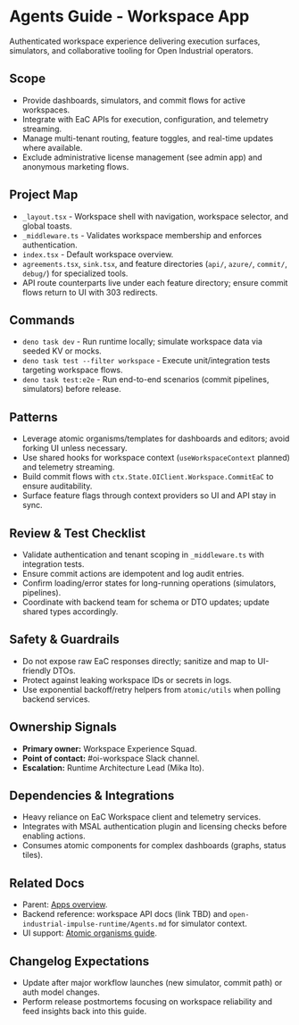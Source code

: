 # Agents Guide - Workspace App

Authenticated workspace experience delivering execution surfaces, simulators, and collaborative tooling for Open Industrial operators.

## Scope

- Provide dashboards, simulators, and commit flows for active workspaces.
- Integrate with EaC APIs for execution, configuration, and telemetry streaming.
- Manage multi-tenant routing, feature toggles, and real-time updates where available.
- Exclude administrative license management (see admin app) and anonymous marketing flows.

## Project Map

- `_layout.tsx` - Workspace shell with navigation, workspace selector, and global toasts.
- `_middleware.ts` - Validates workspace membership and enforces authentication.
- `index.tsx` - Default workspace overview.
- `agreements.tsx`, `sink.tsx`, and feature directories (`api/`, `azure/`, `commit/`, `debug/`) for specialized tools.
- API route counterparts live under each feature directory; ensure commit flows return to UI with 303 redirects.

## Commands

- `deno task dev` - Run runtime locally; simulate workspace data via seeded KV or mocks.
- `deno task test --filter workspace` - Execute unit/integration tests targeting workspace flows.
- `deno task test:e2e` - Run end-to-end scenarios (commit pipelines, simulators) before release.

## Patterns

- Leverage atomic organisms/templates for dashboards and editors; avoid forking UI unless necessary.
- Use shared hooks for workspace context (`useWorkspaceContext` planned) and telemetry streaming.
- Build commit flows with `ctx.State.OIClient.Workspace.CommitEaC` to ensure auditability.
- Surface feature flags through context providers so UI and API stay in sync.

## Review & Test Checklist

- Validate authentication and tenant scoping in `_middleware.ts` with integration tests.
- Ensure commit actions are idempotent and log audit entries.
- Confirm loading/error states for long-running operations (simulators, pipelines).
- Coordinate with backend team for schema or DTO updates; update shared types accordingly.

## Safety & Guardrails

- Do not expose raw EaC responses directly; sanitize and map to UI-friendly DTOs.
- Protect against leaking workspace IDs or secrets in logs.
- Use exponential backoff/retry helpers from `atomic/utils` when polling backend services.

## Ownership Signals

- **Primary owner:** Workspace Experience Squad.
- **Point of contact:** #oi-workspace Slack channel.
- **Escalation:** Runtime Architecture Lead (Mika Ito).

## Dependencies & Integrations

- Heavy reliance on EaC Workspace client and telemetry services.
- Integrates with MSAL authentication plugin and licensing checks before enabling actions.
- Consumes atomic components for complex dashboards (graphs, status tiles).

## Related Docs

- Parent: [Apps overview](../Agents.md).
- Backend reference: workspace API docs (link TBD) and `open-industrial-impulse-runtime/Agents.md` for simulator context.
- UI support: [Atomic organisms guide](../../../open-industrial-reference-architecture/atomic/organisms/Agents.md).

## Changelog Expectations

- Update after major workflow launches (new simulator, commit path) or auth model changes.
- Perform release postmortems focusing on workspace reliability and feed insights back into this guide.
